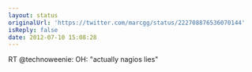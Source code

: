 ```yaml
---
layout: status
originalUrl: 'https://twitter.com/marcgg/status/222708876536070144'
isReply: false
date: 2012-07-10 15:08:28
---
```


RT @technoweenie: OH: "actually nagios lies"
